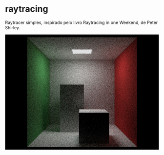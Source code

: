 # raytracing

Raytracer simples, inspirado pelo livro Raytracing in one Weekend, de Peter Shirley.

![alt text](https://github.com/rhu201/raytracing/blob/master/jpg/cornell1.jpg?raw=true)
